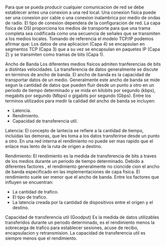 Para que se pueda producir cualquier comunicacion de red se debe establecer antes una conexion a una red local. Una conexion fisica puede ser una conexion por cable o una conexion inalambrica por medio de ondas de radio.
El tipo de conexion dependera de la configuracion de red.
La capa fisica de OSI proporciona los medios de transporte para que una trama completa sea codificada como una secuencia de señales que se transmiten a los medios locales.
Tomando de referencia el modelo TCP/IP podemos afirmar que:
Los datos de una aplicacion (Capa 4) se encapsulan en segmentos TCP (Capa 3) que a su vez se encapsulan en paquetes IP (Capa 2) y se transmiten como tramas de bits (Capa 1).


Ancho de Banda
Los diferentes medios fisicos admiten tranferencias de bits a distintas velocidades. La transferencia de datos generalmente se discute en terminos de ancho de banda. 
El ancho de banda es la capacidad de transportar datos de un medio.
Generalmente este ancho de banda se mide segun la cantidad de datos que pueden fluir desde un punto a otro en un periodo de tiempo determinado y se mida en kilobits por segundo (kbps), megabits por segundo (Mbps) o gigabits por segundo (Gbps).
Entre los terminos utilizados para medir la calidad del ancho de banda se incluyen:
- Latencia.
- Rendimiento.
- Capacidad de transferencia util.

Latencia:
El concepto de lantecia se refiere a la cantidad de tiempo, incluidas las demoras, que les toma a los datos transferirse desde un punto a otro.
En una red interna el rendimiento no puede ser mas rapido que el enlace mas lento de la ruta de origen a destino.

Rendimiento:
El rendimiento es la medida de transferencia de bits a traves de los medios durante un periodo de tiempo determinado.
Debido a diferentes factores , el rendimiento generalmente no cioncide cion el ancho de banda especificado en las implementaciones de capa fisica. El rendimiento suele ser menor que el ancho de banda. 
Entre los factores que influyen se encuentran:
- La cantidad de trafico.
- El tipo de trafico.
- La latencia creada por la cantidad de dispositivos entre el origen y el destino.

Capacidad de transferencia util (Goodput)
Es la medida de datos utilizables transferidos durante un periodo determinado, es el rendimiento menos la sobrecarga de trafico para establecer sesiones, acuse de recibo, encapsulacion y retransmision. La capacidad de transferencia util es siempre menos que el rendimiento.